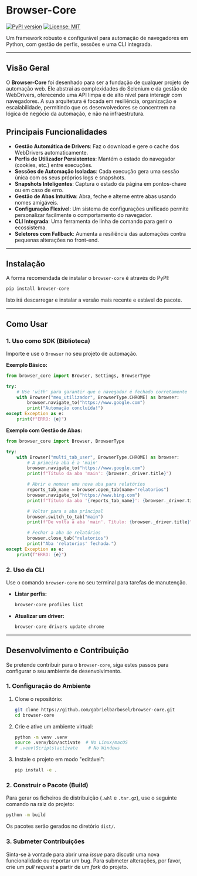 # Browser-Core

[![PyPI version](https://badge.fury.io/py/browser-core.svg)](https://badge.fury.io/py/browser-core)
[![License: MIT](https://img.shields.io/badge/License-MIT-yellow.svg)](https://opensource.org/licenses/MIT)

Um framework robusto e configurável para automação de navegadores em Python, com gestão de perfis, sessões e uma CLI
integrada.

---

## Visão Geral

O **Browser-Core** foi desenhado para ser a fundação de qualquer projeto de automação web. Ele abstrai as complexidades
do Selenium e da gestão de WebDrivers, oferecendo uma API limpa e de alto nível para interagir com navegadores. A sua
arquitetura é focada em resiliência, organização e escalabilidade, permitindo que os desenvolvedores se concentrem na
lógica de negócio da automação, e não na infraestrutura.

## Principais Funcionalidades

* **Gestão Automática de Drivers**: Faz o download e gere o cache dos WebDrivers automaticamente.
* **Perfis de Utilizador Persistentes**: Mantém o estado do navegador (cookies, etc.) entre execuções.
* **Sessões de Automação Isoladas**: Cada execução gera uma sessão única com os seus próprios logs e snapshots.
* **Snapshots Inteligentes**: Captura o estado da página em pontos-chave ou em caso de erro.
* **Gestão de Abas Intuitiva**: Abra, feche e alterne entre abas usando nomes amigáveis.
* **Configuração Flexível**: Um sistema de configurações unificado permite personalizar facilmente o comportamento do
  navegador.
* **CLI Integrada**: Uma ferramenta de linha de comando para gerir o ecossistema.
* **Seletores com Fallback**: Aumenta a resiliência das automações contra pequenas alterações no front-end.

---

## Instalação

A forma recomendada de instalar o `browser-core` é através do PyPI:

```bash
pip install browser-core
```

Isto irá descarregar e instalar a versão mais recente e estável do pacote.

---

## Como Usar

### 1. Uso como SDK (Biblioteca)

Importe e use o `Browser` no seu projeto de automação.

**Exemplo Básico:**

```python
from browser_core import Browser, Settings, BrowserType

try:
    # Use 'with' para garantir que o navegador é fechado corretamente
    with Browser("meu_utilizador", BrowserType.CHROME) as browser:
        browser.navigate_to("https://www.google.com")
        print("Automação concluída!")
except Exception as e:
    print(f"ERRO: {e}")
```

**Exemplo com Gestão de Abas:**

```python
from browser_core import Browser, BrowserType

try:
    with Browser("multi_tab_user", BrowserType.CHROME) as browser:
        # A primeira aba é a 'main'
        browser.navigate_to("https://www.google.com")
        print(f"Título da aba 'main': {browser._driver.title}")

        # Abrir e nomear uma nova aba para relatórios
        reports_tab_name = browser.open_tab(name="relatorios")
        browser.navigate_to("https://www.bing.com")
        print(f"Título da aba '{reports_tab_name}': {browser._driver.title}")

        # Voltar para a aba principal
        browser.switch_to_tab("main")
        print(f"De volta à aba 'main'. Título: {browser._driver.title}")

        # Fechar a aba de relatórios
        browser.close_tab("relatorios")
        print("Aba 'relatorios' fechada.")
except Exception as e:
    print(f"ERRO: {e}")
```

### 2. Uso da CLI

Use o comando `browser-core` no seu terminal para tarefas de manutenção.

* **Listar perfis:**

    ```bash
    browser-core profiles list
    ```

* **Atualizar um driver:**

    ```bash
    browser-core drivers update chrome
    ```

---

## Desenvolvimento e Contribuição

Se pretende contribuir para o `browser-core`, siga estes passos para configurar o seu ambiente de desenvolvimento.

### 1. Configuração do Ambiente

1. Clone o repositório:

   ```bash
   git clone https://github.com/gabrielbarbosel/browser-core.git
   cd browser-core
   ```

2. Crie e ative um ambiente virtual:

   ```bash
   python -m venv .venv
   source .venv/bin/activate  # No Linux/macOS
   # .venv\Scripts\activate    # No Windows
   ```

3. Instale o projeto em modo "editável":

   ```bash
   pip install -e .
   ```

### 2. Construir o Pacote (Build)

Para gerar os ficheiros de distribuição (`.whl` e `.tar.gz`), use o seguinte comando na raiz do projeto:

```bash
python -m build
```

Os pacotes serão gerados no diretório `dist/`.

### 3. Submeter Contribuições

Sinta-se à vontade para abrir uma *issue* para discutir uma nova funcionalidade ou reportar um bug. Para submeter
alterações, por favor, crie um *pull request* a partir de um *fork* do projeto.
